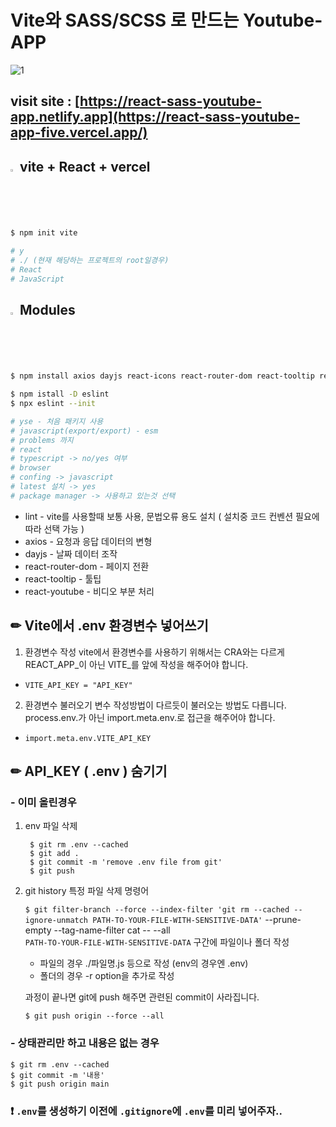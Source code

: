 # Vite와 SASS/SCSS 로 만드는 Youtube-APP
![1](https://github.com/reserver7/react-sass-youtube-app/assets/78328320/d7c4a1ca-4787-4d0e-bfe1-4056bf9a1def)
## visit site : [https://react-sass-youtube-app.netlify.app](https://react-sass-youtube-app-five.vercel.app/)
## <img src="https://raw.githubusercontent.com/Tarikul-Islam-Anik/Animated-Fluent-Emojis/master/Emojis/Travel%20and%20places/Fire.png" alt="Fire" width="2%" /> vite + React + vercel
```bash
$ npm init vite

# y
# ./ (현재 해당하는 프로젝트의 root일경우)
# React
# JavaScript
```
    
    

## <img src="https://raw.githubusercontent.com/Tarikul-Islam-Anik/Animated-Fluent-Emojis/master/Emojis/Travel%20and%20places/Fire.png" alt="Fire" width="2%" /> Modules
```bash
$ npm install axios dayjs react-icons react-router-dom react-tooltip react-youtube sass

$ npm istall -D eslint
$ npx eslint --init

# yse - 처음 패키지 사용
# javascript(export/export) - esm
# problems 까지
# react
# typescript -> no/yes 여부
# browser
# confing -> javascript
# latest 설치 -> yes
# package manager -> 사용하고 있는것 선택
```
- lint - vite를 사용할때 보통 사용, 문법오류 용도 설치 ( 설치중 코드 컨벤션 필요에 따라 선택 가능 )
- axios - 요청과 응답 데이터의 변형
- dayjs - 날짜 데이터 조작
- react-router-dom - 페이지 전환
- react-tooltip - 툴팁
- react-youtube - 비디오 부분 처리
## ✏ Vite에서 .env 환경변수 넣어쓰기

1. 환경변수 작성
vite에서 환경변수를 사용하기 위해서는 CRA와는 다르게 REACT_APP_이 아닌 VITE_를 앞에 작성을 해주어야 합니다.
- `VITE_API_KEY = "API_KEY"`

2. 환경변수 불러오기
변수 작성방법이 다르듯이 불러오는 방법도 다릅니다.
process.env.가 아닌 import.meta.env.로 접근을 해주어야 합니다.
- `import.meta.env.VITE_API_KEY`

## ✏ API_KEY ( .env ) 숨기기
### - 이미 올린경우  
1. env 파일 삭제  

        $ git rm .env --cached
        $ git add .
        $ git commit -m 'remove .env file from git'
        $ git push
  
3. git history 특정 파일 삭제 명령어

   `$ git filter-branch --force --index-filter 'git rm --cached --ignore-unmatch PATH-TO-YOUR-FILE-WITH-SENSITIVE-DATA'` --prune-empty --tag-name-filter cat -- --all  
   `PATH-TO-YOUR-FILE-WITH-SENSITIVE-DATA` 구간에 파일이나 폴더 작성
   
   - 파일의 경우 ./파일명.js 등으로 작성 (env의 경우엔 .env)
   - 폴더의 경우 -r option을 추가로 작성
  
   과정이 끝나면 git에 push 해주면 관련된 commit이 사라집니다.
     
     `$ git push origin --force --all`
     
### - 상태관리만 하고 내용은 없는 경우  
    $ git rm .env --cached
    $ git commit -m '내용'
    $ git push origin main  

### ❗ `.env`를 생성하기 이전에 `.gitignore`에 `.env`를 미리 넣어주자..
